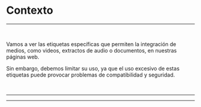 # **Contexto**

---

<br>

Vamos a ver las etiquetas específicas que permiten la integración de medios, como videos, extractos de audio o documentos, en nuestras páginas web.

Sin embargo, debemos limitar su uso, ya que el uso excesivo de estas etiquetas puede provocar problemas de compatibilidad y seguridad.

<br>

---

---
